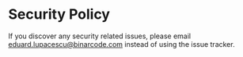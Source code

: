 # Security Policy

If you discover any security related issues, please email eduard.lupacescu@binarcode.com instead of using the issue tracker.
